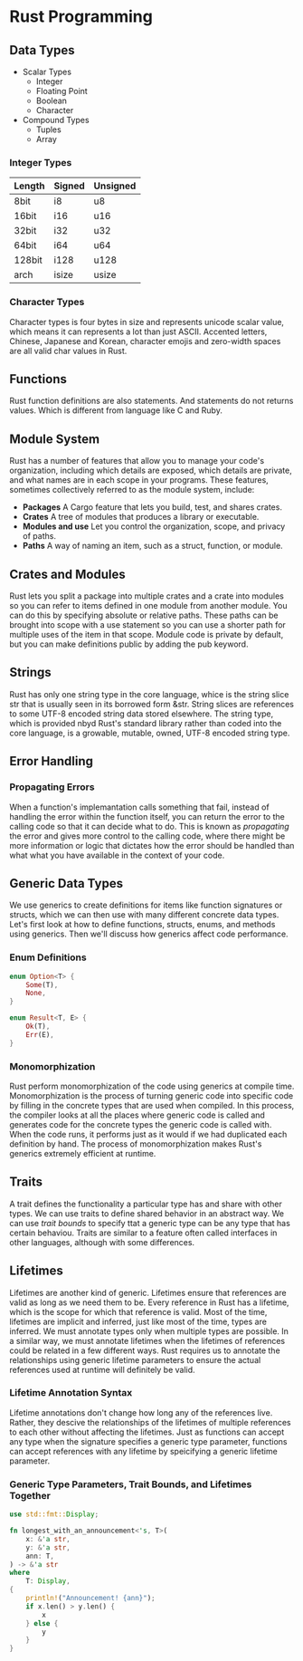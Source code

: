 # Rust Programming

## Data Types

- Scalar Types
    - Integer
    - Floating Point
    - Boolean
    - Character
- Compound Types
    - Tuples
    - Array

### Integer Types

| Length | Signed | Unsigned |
|--------|--------|----------|
| 8bit   | i8     | u8       |
| 16bit  | i16    | u16      |
| 32bit  | i32    | u32      |
| 64bit  | i64    | u64      |
| 128bit | i128   | u128     |
| arch   | isize  | usize    |

### Character Types

Character types is four bytes in size and represents unicode scalar
value, which means it can represents a lot than just ASCII.
Accented letters, Chinese, Japanese and Korean, character
emojis and zero-width spaces are all valid char values in
Rust.

## Functions

Rust function definitions are also statements. And statements
do not returns values. Which is different from language like
C and Ruby.

## Module System

Rust has a number of features that allow you to manage your
code's organization, including which details are exposed,
which details are private, and what names are in each scope
in your programs. These features, sometimes collectively
referred to as the module system, include:

- **Packages** A Cargo feature that lets you build, test,
and shares crates.
- **Crates** A tree of modules that produces a library or
executable.
- **Modules and use** Let you control the organization,
scope, and privacy of paths.
- **Paths** A way of naming an item, such as a struct,
function, or module.

## Crates and Modules

Rust lets you split a package into multiple crates and a
crate into modules so you can refer to items defined in one
module from another module. You can do this by specifying
absolute or relative paths. These paths can be brought into
scope with a use statement so you can use a shorter path for
multiple uses of the item in that scope. Module code is
private by default, but you can make definitions public by
adding the pub keyword.

## Strings

Rust has only one string type in the core language, whice is
the string slice str that is usually seen in its borrowed
form &str. String slices are references to some UTF-8
encoded string data stored elsewhere. The string type, which
is provided nbyd Rust's standard library rather than coded
into the core language, is a growable, mutable, owned, UTF-8
encoded string type.

## Error Handling

### Propagating Errors

When a function's implemantation calls something that fail,
instead of handling the error within the function itself,
you can return the error to the calling code so that it can
decide what to do. This is known as *propagating* the error
and gives more control to the calling code, where there
might be more information or logic that dictates how the
error should be handled than what what you have available in
the context of your code.

## Generic Data Types

We use generics to create definitions for items like function signatures
or structs, which we can then use with many different concrete data
types. Let's first look at how to define functions, structs, enums, and
methods using generics. Then we'll discuss how generics affect code
performance.

### Enum Definitions

``` rust
enum Option<T> {
    Some(T),
    None,
}

enum Result<T, E> {
    Ok(T),
    Err(E),
}
```

### Monomorphization

Rust perform monomorphization of the code using generics at compile
time. Monomorphization is the process of turning generic code into
specific code by filling in the concrete types that are used when
compiled. In this process, the compiler looks at all the places where
generic code is called and generates code for the concrete types the
generic code is called with. When the code runs, it performs just as it
would if we had duplicated each definition by hand. The process of
monomorphization makes Rust's generics extremely efficient at runtime.

## Traits

A trait defines the functionality a particular type has and share with
other types. We can use traits to define shared behavior in an abstract
way. We can use *trait bounds* to specify ttat a generic type can be any
type that has certain behaviou. Traits are similar to a feature often
called interfaces in other languages, although with some differences.

## Lifetimes

Lifetimes are another kind of generic. Lifetimes ensure that references
are valid as long as we need them to be. Every reference in Rust has a
lifetime, which is the scope for which that reference is valid. Most of
the time, lifetimes are implicit and inferred, just like most of the
time, types are inferred. We must annotate types only when multiple
types are possible. In a similar way, we must annotate lifetimes when
the lifetimes of references could be related in a few different ways.
Rust requires us to annotate the relationships using generic lifetime
parameters to ensure the actual references used at runtime will
definitely be valid.

### Lifetime Annotation Syntax

Lifetime annotations don't change how long any of the references live.
Rather, they descive the relationships of the lifetimes of multiple
references to each other without affecting the lifetimes. Just as
functions can accept any type when the signature specifies a generic
type parameter, functions can accept references with any lifetime by
speicifying a generic lifetime parameter.

### Generic Type Parameters, Trait Bounds, and Lifetimes Together

``` rust
use std::fmt::Display;

fn longest_with_an_announcement<'s, T>(
    x: &'a str,
    y: &'a str,
    ann: T,
) -> &'a str
where
    T: Display,
{
    println!("Announcement! {ann}");
    if x.len() > y.len() {
        x
    } else {
        y
    }
}
```
